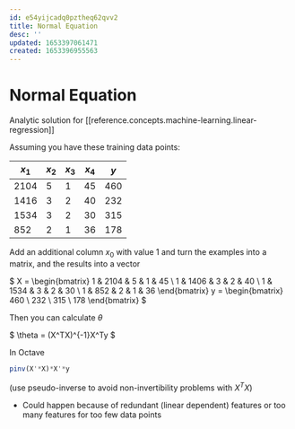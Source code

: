 ```yaml
---
id: e54yijcadq0pztheq62qvv2
title: Normal Equation
desc: ''
updated: 1653397061471
created: 1653396955563
---
```


# Normal Equation

Analytic solution for [[reference.concepts.machine-learning.linear-regression]]

Assuming you have these training data points:

|$x_1$|$x_2$|$x_3$|$x_4$|$y$|
|-----|-----|----|-----|----|
|2104|5|1|45|460|
|1416|3|2|40|232|
|1534|3|2|30|315|
|852|2|1|36|178|

Add an additional column $x_0$ with value 1 and turn the examples into a matrix, and the results into a vector

$
X = \begin{bmatrix}
1 & 2104 & 5 & 1 & 45 \\
1 & 1406 & 3 & 2 & 40 \\
1 & 1534 & 3 & 2 & 30 \\
1 & 852 & 2 & 1 & 36
\end{bmatrix}
y = \begin{bmatrix}
460 \\ 232 \\ 315 \\ 178
\end{bmatrix}
$

Then you can calculate $\theta$

$
\theta = (X^TX)^{-1}X^Ty
$

In Octave
```octave
pinv(X'*X)*X'*y
```
(use pseudo-inverse to avoid non-invertibility problems with $X^TX$)
- Could happen because of redundant (linear dependent) features or too many features for too few data points
